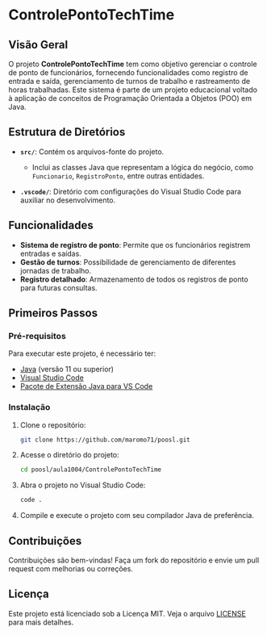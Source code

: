 
# ControlePontoTechTime

## Visão Geral
O projeto **ControlePontoTechTime** tem como objetivo gerenciar o controle de ponto de funcionários, fornecendo funcionalidades como registro de entrada e saída, gerenciamento de turnos de trabalho e rastreamento de horas trabalhadas. Este sistema é parte de um projeto educacional voltado à aplicação de conceitos de Programação Orientada a Objetos (POO) em Java.

## Estrutura de Diretórios

- **`src/`**: Contém os arquivos-fonte do projeto.
  - Inclui as classes Java que representam a lógica do negócio, como `Funcionario`, `RegistroPonto`, entre outras entidades.
  
- **`.vscode/`**: Diretório com configurações do Visual Studio Code para auxiliar no desenvolvimento.

## Funcionalidades
- **Sistema de registro de ponto**: Permite que os funcionários registrem entradas e saídas.
- **Gestão de turnos**: Possibilidade de gerenciamento de diferentes jornadas de trabalho.
- **Registro detalhado**: Armazenamento de todos os registros de ponto para futuras consultas.

## Primeiros Passos

### Pré-requisitos
Para executar este projeto, é necessário ter:
- [Java](https://www.oracle.com/java/technologies/javase-jdk11-downloads.html) (versão 11 ou superior)
- [Visual Studio Code](https://code.visualstudio.com/)
- [Pacote de Extensão Java para VS Code](https://marketplace.visualstudio.com/items?itemName=vscjava.vscode-java-pack)

### Instalação

1. Clone o repositório:
   ```bash
   git clone https://github.com/maromo71/poosl.git
   ```

2. Acesse o diretório do projeto:
   ```bash
   cd poosl/aula1004/ControlePontoTechTime
   ```

3. Abra o projeto no Visual Studio Code:
   ```bash
   code .
   ```

4. Compile e execute o projeto com seu compilador Java de preferência.

## Contribuições

Contribuições são bem-vindas! Faça um fork do repositório e envie um pull request com melhorias ou correções.

## Licença

Este projeto está licenciado sob a Licença MIT. Veja o arquivo [LICENSE](LICENSE) para mais detalhes.
